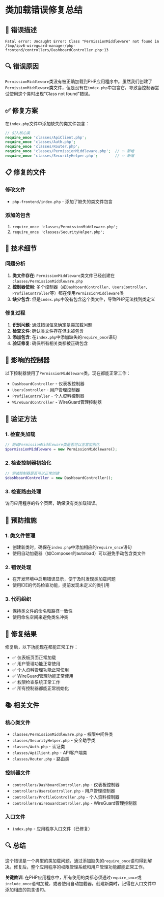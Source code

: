 # 类加载错误修复总结

## 🚨 错误描述

```
Fatal error: Uncaught Error: Class "PermissionMiddleware" not found in /tmp/ipv6-wireguard-manager/php-frontend/controllers/DashboardController.php:13
```

## 🔍 错误原因

`PermissionMiddleware`类没有被正确加载到PHP应用程序中。虽然我们创建了`PermissionMiddleware`类文件，但是没有在`index.php`中包含它，导致当控制器尝试使用这个类时出现"Class not found"错误。

## ✅ 修复方案

在`index.php`文件中添加缺失的类文件包含：

```php
// 引入核心类
require_once 'classes/ApiClient.php';
require_once 'classes/Auth.php';
require_once 'classes/Router.php';
require_once 'classes/PermissionMiddleware.php';  // ✨ 新增
require_once 'classes/SecurityHelper.php';        // ✨ 新增
```

## 📋 修复的文件

### 修改文件
- `php-frontend/index.php` - 添加了缺失的类文件包含

### 添加的包含
1. `require_once 'classes/PermissionMiddleware.php';`
2. `require_once 'classes/SecurityHelper.php';`

## 🔧 技术细节

### 问题分析
1. **类文件存在**: `PermissionMiddleware`类文件已经创建在`classes/PermissionMiddleware.php`
2. **控制器使用**: 多个控制器（如`DashboardController`、`UsersController`、`ProfileController`等）都在使用`PermissionMiddleware`类
3. **缺少包含**: 但是`index.php`中没有包含这个类文件，导致PHP无法找到类定义

### 修复过程
1. **识别问题**: 通过错误信息确定是类加载问题
2. **检查文件**: 确认类文件存在但未被包含
3. **添加包含**: 在`index.php`中添加缺失的`require_once`语句
4. **验证修复**: 确保所有相关类都被正确包含

## 🎯 影响的控制器

以下控制器使用了`PermissionMiddleware`类，现在都能正常工作：

- `DashboardController` - 仪表板控制器
- `UsersController` - 用户管理控制器
- `ProfileController` - 个人资料控制器
- `WireGuardController` - WireGuard管理控制器

## 🚀 验证方法

### 1. 检查类加载
```php
// 测试PermissionMiddleware类是否可以正常实例化
$permissionMiddleware = new PermissionMiddleware();
```

### 2. 检查控制器初始化
```php
// 测试控制器是否可以正常创建
$dashboardController = new DashboardController();
```

### 3. 检查路由处理
访问应用程序的各个页面，确保没有类加载错误。

## 📝 预防措施

### 1. 类文件管理
- 创建新类时，确保在`index.php`中添加相应的`require_once`语句
- 使用自动加载器（如Composer的autoload）可以避免手动包含类文件

### 2. 错误处理
- 在开发环境中启用错误显示，便于及时发现类加载问题
- 使用IDE的代码检查功能，提前发现未定义的类引用

### 3. 代码组织
- 保持类文件的命名和路径一致性
- 使用命名空间来避免类名冲突

## 🎉 修复结果

修复后，以下功能现在都能正常工作：

- ✅ 仪表板页面正常加载
- ✅ 用户管理功能正常使用
- ✅ 个人资料管理功能正常使用
- ✅ WireGuard管理功能正常使用
- ✅ 权限检查系统正常工作
- ✅ 所有控制器都能正常初始化

## 📚 相关文件

### 核心类文件
- `classes/PermissionMiddleware.php` - 权限中间件类
- `classes/SecurityHelper.php` - 安全助手类
- `classes/Auth.php` - 认证类
- `classes/ApiClient.php` - API客户端类
- `classes/Router.php` - 路由类

### 控制器文件
- `controllers/DashboardController.php` - 仪表板控制器
- `controllers/UsersController.php` - 用户管理控制器
- `controllers/ProfileController.php` - 个人资料控制器
- `controllers/WireGuardController.php` - WireGuard管理控制器

### 入口文件
- `index.php` - 应用程序入口文件（已修复）

## 🔍 总结

这个错误是一个典型的类加载问题，通过添加缺失的`require_once`语句得到解决。修复后，整个应用程序的权限管理系统和用户管理功能都能正常工作。

**关键教训**: 在PHP应用程序中，所有使用的类都必须通过`require_once`或`include_once`语句加载，或者使用自动加载器。创建新类时，记得在入口文件中添加相应的包含语句。
